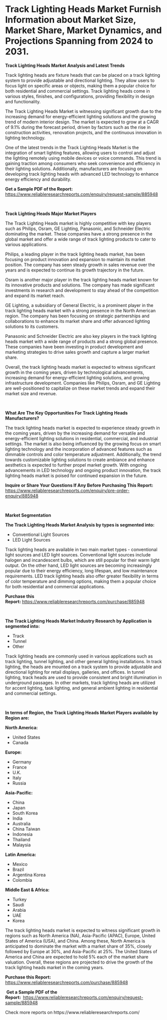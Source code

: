 <p><h1>Track Lighting Heads Market Furnish Information about Market Size, Market Share, Market Dynamics, and Projections Spanning from 2024 to 2031.</h1></p><p><strong>Track Lighting Heads Market Analysis and Latest Trends</strong></p>
<p><p>Track lighting heads are fixture heads that can be placed on a track lighting system to provide adjustable and directional lighting. They allow users to focus light on specific areas or objects, making them a popular choice for both residential and commercial settings. Track lighting heads come in various styles, finishes, and configurations, providing flexibility in design and functionality.</p><p>The Track Lighting Heads Market is witnessing significant growth due to the increasing demand for energy-efficient lighting solutions and the growing trend of modern interior design. The market is expected to grow at a CAGR of 9.1% during the forecast period, driven by factors such as the rise in construction activities, renovation projects, and the continuous innovation in lighting technology.</p><p>One of the latest trends in the Track Lighting Heads Market is the integration of smart lighting features, allowing users to control and adjust the lighting remotely using mobile devices or voice commands. This trend is gaining traction among consumers who seek convenience and efficiency in their lighting solutions. Additionally, manufacturers are focusing on developing track lighting heads with advanced LED technology to enhance energy efficiency and durability.</p></p>
<p><strong>Get a Sample PDF of the Report:&nbsp;</strong> <a href="https://www.reliableresearchreports.com/enquiry/request-sample/885948">https://www.reliableresearchreports.com/enquiry/request-sample/885948</a></p>
<p>&nbsp;</p>
<p><strong>Track Lighting Heads Major Market Players</strong></p>
<p><p>The Track Lighting Heads market is highly competitive with key players such as Philips, Osram, GE Lighting, Panasonic, and Schneider Electric dominating the market. These companies have a strong presence in the global market and offer a wide range of track lighting products to cater to various applications.</p><p>Philips, a leading player in the track lighting heads market, has been focusing on product innovation and expansion to maintain its market position. The company has seen steady growth in sales revenue over the years and is expected to continue its growth trajectory in the future.</p><p>Osram is another major player in the track lighting heads market known for its innovative products and solutions. The company has made significant investments in research and development to stay ahead of the competition and expand its market reach.</p><p>GE Lighting, a subsidiary of General Electric, is a prominent player in the track lighting heads market with a strong presence in the North American region. The company has been focusing on strategic partnerships and collaborations to enhance its market share and offer advanced lighting solutions to its customers.</p><p>Panasonic and Schneider Electric are also key players in the track lighting heads market with a wide range of products and a strong global presence. These companies have been investing in product development and marketing strategies to drive sales growth and capture a larger market share.</p><p>Overall, the track lighting heads market is expected to witness significant growth in the coming years, driven by technological advancements, increasing demand for energy-efficient lighting solutions, and growing infrastructure development. Companies like Philips, Osram, and GE Lighting are well-positioned to capitalize on these market trends and expand their market size and revenue.</p></p>
<p>&nbsp;</p>
<p><strong>What Are The Key Opportunities For Track Lighting Heads Manufacturers?</strong></p>
<p><p>The track lighting heads market is expected to experience steady growth in the coming years, driven by the increasing demand for versatile and energy-efficient lighting solutions in residential, commercial, and industrial settings. The market is also being influenced by the growing focus on smart lighting technology and the incorporation of advanced features such as dimmable controls and color temperature adjustment. Additionally, the trend towards customizable lighting solutions to create ambiance and enhance aesthetics is expected to further propel market growth. With ongoing advancements in LED technology and ongoing product innovation, the track lighting heads market is poised for continued expansion in the future.</p></p>
<p><strong>Inquire or Share Your Questions If Any Before Purchasing This Report:</strong> <a href="https://www.reliableresearchreports.com/enquiry/pre-order-enquiry/885948">https://www.reliableresearchreports.com/enquiry/pre-order-enquiry/885948</a></p>
<p>&nbsp;</p>
<p><strong>Market Segmentation</strong></p>
<p><strong>The Track Lighting Heads Market Analysis by types is segmented into:</strong></p>
<p><ul><li>Conventional Light Sources</li><li>LED Light Sources</li></ul></p>
<p><p>Track lighting heads are available in two main market types - conventional light sources and LED light sources. Conventional light sources include halogen and incandescent bulbs, which are still popular for their warm light output. On the other hand, LED light sources are becoming increasingly popular due to their energy efficiency, long lifespan, and low maintenance requirements. LED track lighting heads also offer greater flexibility in terms of color temperature and dimming options, making them a popular choice for both residential and commercial applications.</p></p>
<p><strong>Purchase this Report:&nbsp;</strong><a href="https://www.reliableresearchreports.com/purchase/885948">https://www.reliableresearchreports.com/purchase/885948</a></p>
<p>&nbsp;</p>
<p><strong>The Track Lighting Heads Market Industry Research by Application is segmented into:</strong></p>
<p><ul><li>Track</li><li>Tunnel</li><li>Other</li></ul></p>
<p><p>Track lighting heads are commonly used in various applications such as track lighting, tunnel lighting, and other general lighting installations. In track lighting, the heads are mounted on a track system to provide adjustable and directional lighting for retail displays, galleries, and offices. In tunnel lighting, track heads are used to provide consistent and bright illumination in underground passages. In other markets, track lighting heads are utilized for accent lighting, task lighting, and general ambient lighting in residential and commercial settings.</p></p>
<p>&nbsp;</p>
<p><strong>In terms of Region, the Track Lighting Heads Market Players available by Region are:</strong></p>
<p>
    <p> <strong> North America: </strong>
        <ul>
            <li>United States</li>
            <li>Canada</li>
        </ul>
        </p> 
    <p> <strong> Europe: </strong>
        <ul>
            <li>Germany</li>
            <li>France</li>
            <li>U.K.</li>
            <li>Italy</li>
            <li>Russia</li>
        </ul>
        </p> 
    <p> <strong> Asia-Pacific: </strong>
        <ul>
            <li>China</li>
            <li>Japan</li>
            <li>South Korea</li>
            <li>India</li>
            <li>Australia</li>
            <li>China Taiwan</li>
            <li>Indonesia</li>
            <li>Thailand</li>
            <li>Malaysia</li>
        </ul>
        </p> 
    <p> <strong> Latin America: </strong>
        <ul>
            <li>Mexico</li>
            <li>Brazil</li>
            <li>Argentina Korea</li>
            <li>Colombia</li>
        </ul>
        </p> 
    <p> <strong> Middle East & Africa: </strong>
        <ul>
            <li>Turkey</li>
            <li>Saudi</li>
            <li>Arabia</li>
            <li>UAE</li>
            <li>Korea</li>
        </ul>
    </p>
    </p>
<p><p>The track lighting heads market is expected to witness significant growth in regions such as North America (NA), Asia-Pacific (APAC), Europe, United States of America (USA), and China. Among these, North America is anticipated to dominate the market with a market share of 35%, closely followed by Europe at 30%, and Asia-Pacific at 25%. The United States of America and China are expected to hold 5% each of the market share valuation. Overall, these regions are projected to drive the growth of the track lighting heads market in the coming years.</p></p>
<p><strong>Purchase this Report: </strong><a href="https://www.reliableresearchreports.com/purchase/885948">https://www.reliableresearchreports.com/purchase/885948</a></p>
<p>&nbsp;<strong>Get a Sample PDF of the Report:&nbsp;&nbsp;</strong><a href="https://www.reliableresearchreports.com/enquiry/request-sample/885948">https://www.reliableresearchreports.com/enquiry/request-sample/885948</a></p>
<p><strong></strong></p>
<p>Check more reports on https://www.reliableresearchreports.com/</p>